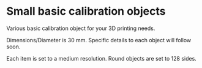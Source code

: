 # Small basic calibration objects
 Various basic calibration object for your 3D printing needs.
 
 Dimensions/Diameter is 30 mm. Specific details to each object will follow soon.
 
 Each item is set to a medium resolution. Round objects are set to 128 sides.
